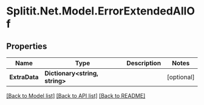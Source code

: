 # Splitit.Net.Model.ErrorExtendedAllOf

## Properties

Name | Type | Description | Notes
------------ | ------------- | ------------- | -------------
**ExtraData** | **Dictionary&lt;string, string&gt;** |  | [optional] 

[[Back to Model list]](../README.md#documentation-for-models) [[Back to API list]](../README.md#documentation-for-api-endpoints) [[Back to README]](../README.md)

